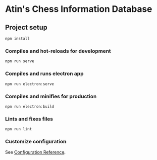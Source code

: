 # Atin's Chess Information Database

## Project setup
```
npm install
```

### Compiles and hot-reloads for development
```
npm run serve
```

### Compiles and runs electron app
```
npm run electron:serve
```

### Compiles and minifies for production
```
npm run electron:build
```

### Lints and fixes files
```
npm run lint
```

### Customize configuration
See [Configuration Reference](https://cli.vuejs.org/config/).
